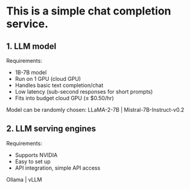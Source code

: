 # This is a simple chat completion service.

## 1. LLM model

Requirements:
- 1B-7B model
- Run on 1 GPU (cloud GPU)
- Handles basic text completion/chat
- Low latency (sub-second responses for short prompts)
- Fits into budget cloud GPU (≤ $0.50/hr)

Model can be randomly chosen:
LLaMA-2-7B | Mistral-7B-Instruct-v0.2

## 2. LLM serving engines

Requirements:
- Supports NVIDIA
- Easy to set up
- API integration, simple API access

Ollama | vLLM

